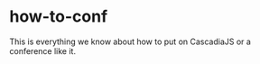 how-to-conf
===========

This is everything we know about how to put on CascadiaJS or a conference like it.

